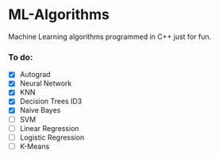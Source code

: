 # ML-Algorithms
Machine Learning algorithms programmed in C++ just for fun.

### To do:
- [x] Autograd
- [x] Neural Network
- [x] KNN
- [x] Decision Trees ID3
- [x] Naive Bayes
- [ ] SVM
- [ ] Linear Regression
- [ ] Logistic Regression
- [ ] K-Means
